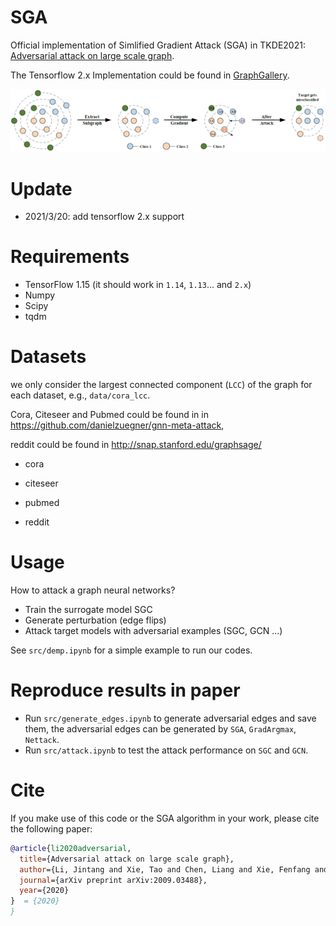 # SGA
Official implementation of Simlified Gradient Attack (SGA) in TKDE2021: [Adversarial attack on large scale graph](https://arxiv.org/abs/2009.03488).

The Tensorflow 2.x Implementation could be found in [GraphGallery](https://github.com/EdisonLeeeee/GraphGallery).

![SGA](./imgs/SGA.png)

# Update
+ 2021/3/20: add tensorflow 2.x support

# Requirements
+ TensorFlow 1.15 (it should work in `1.14`, `1.13`... and `2.x`)
+ Numpy
+ Scipy
+ tqdm

# Datasets

we only consider the largest connected component (`LCC`) of the graph for each dataset, e.g., `data/cora_lcc`.

Cora, Citeseer and Pubmed could be found in in https://github.com/danielzuegner/gnn-meta-attack,

reddit could be found in http://snap.stanford.edu/graphsage/

+ cora
+ citeseer

+ pubmed  
+ reddit

# Usage

How to attack a graph neural networks?

+ Train the surrogate model SGC
+ Generate perturbation (edge flips)
+ Attack target models with adversarial examples (SGC, GCN ...)

See `src/demp.ipynb` for a simple example to run our codes.

# Reproduce results in paper

+ Run `src/generate_edges.ipynb` to generate adversarial edges and save them, the adversarial edges can be generated by `SGA`, `GradArgmax`, `Nettack`.
+ Run `src/attack.ipynb` to test the attack performance on `SGC` and `GCN`.

# Cite

If you make use of this code or the SGA algorithm in your work, please cite the following paper:

```bibtex
@article{li2020adversarial,
  title={Adversarial attack on large scale graph},
  author={Li, Jintang and Xie, Tao and Chen, Liang and Xie, Fenfang and He, Xiangnan and Zheng, Zibin},
  journal={arXiv preprint arXiv:2009.03488},
  year={2020}
}  = {2020}
}
```

